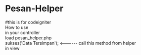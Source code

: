 # Pesan-Helper
#this is for codeigniter
<br />
How to use 
<br />
in your controller 
<br />
load pesan_helper.php
<br />
sukses('Data Tersimpan'); <------ call this method from helper
<br />
in view
<br />
 <?php echo tampil_pesan(); ?>
